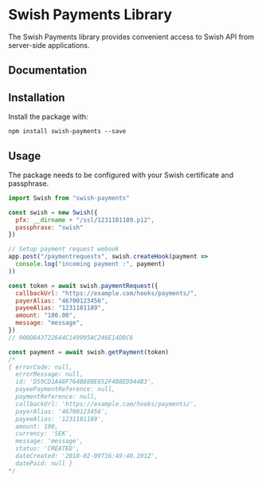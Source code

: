# Swish Payments Library

The Swish Payments library provides convenient access to Swish API from server-side applications.

## Documentation

## Installation

Install the package with:

    npm install swish-payments --save

## Usage

The package needs to be configured with your Swish certificate and passphrase.

```js
import Swish from "swish-payments"

const swish = new Swish({
  pfx: __dirname + "/ssl/1231181189.p12",
  passphrase: "swish"
})

// Setup payment request webook
app.post("/paymentrequests", swish.createHook(payment =>
  console.log("incoming payment :", payment)
))

const token = await swish.paymentRequest({
  callbackUrl: "https://example.com/hooks/payments/",
  payerAlias: "46700123456",
  payeeAlias: "1231181189",
  amount: "100.00",
  message: "message",
})
// 900D843722644C149995AC246E14D8C6

const payment = await swish.getPayment(token)
/*
{ errorCode: null,
  errorMessage: null,
  id: 'D59CD1A48F764B88BE852F4B8ED944B3',
  payeePaymentReference: null,
  paymentReference: null,
  callbackUrl: 'https://example.com/hooks/payments/',
  payerAlias: '46700123456',
  payeeAlias: '1231181189',
  amount: 100,
  currency: 'SEK',
  message: 'message',
  status: 'CREATED',
  dateCreated: '2018-02-09T16:49:40.201Z',
  datePaid: null }
*/
```

